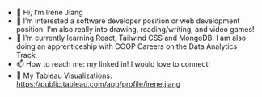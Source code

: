 - 👋 Hi, I’m Irene Jiang
- 👀 I’m interested a software developer position or web development position. I'm also really into drawing, reading/writing, and video games! 
- 🌱 I’m currently learning React, Tailwind CSS and MongoDB. I am also doing an apprenticeship with COOP Careers on the Data Analytics Track.
- 📫 How to reach me: my linked in! I would love to connect!
- 📑 My Tableau Visualizations: https://public.tableau.com/app/profile/irene.jiang

<!---
Clocloaky/Clocloaky is a ✨ special ✨ repository because its `README.md` (this file) appears on your GitHub profile.
You can click the Preview link to take a look at your changes.
--->
